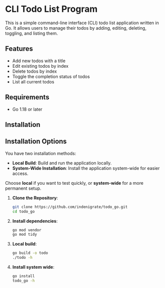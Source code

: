# CLI Todo List Program

This is a simple command-line interface (CLI) todo list application written in Go. It allows users to manage their todos by adding, editing, deleting, toggling, and listing them.

## Features

- Add new todos with a title
- Edit existing todos by index
- Delete todos by index
- Toggle the completion status of todos
- List all current todos

## Requirements

- Go 1.18 or later

## Installation
## Installation Options

You have two installation methods:

- **Local Build**: Build and run the application locally.
- **System-Wide Installation**: Install the application system-wide for easier access.

Choose **local** if you want to test quickly, or **system-wide** for a more permanent setup.

1. **Clone the Repository**:
   ```bash
   git clone https://github.com/indenigrate/todo_go.git
   cd todo_go
2. **Install dependencies**:
    ```bash
    go mod vendor
    go mod tidy
3. **Local build**:
    ```bash
    go build -o todo
    ./todo -h

4. **Install system wide**:
    ```bash
    go install
    todo_go -h

